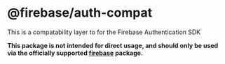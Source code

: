 # @firebase/auth-compat

This is a compatability layer to for the Firebase Authentication SDK

**This package is not intended for direct usage, and should only be used via the officially supported [firebase](https://www.npmjs.com/package/firebase) package.**